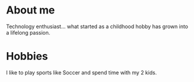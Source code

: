 # About me
Technology enthusiast... what started as a childhood hobby has grown into a lifelong passion.
# Hobbies
I like to play sports like Soccer and spend time with my 2 kids.
